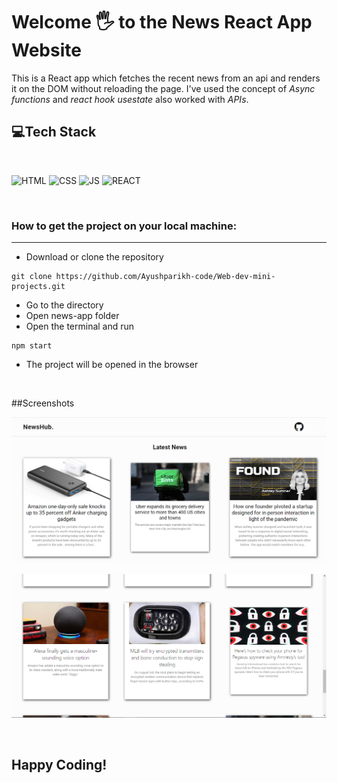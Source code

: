 # Welcome 🖐 to the News React App Website

This is a React app which fetches the recent news from an api and renders it on the DOM without reloading the page.
I've used the concept of *Async functions* and *react hook usestate* also worked with *APIs*.


## 💻Tech Stack
<br>

![HTML](https://img.shields.io/badge/html5%20-%23E34F26.svg?&style=for-the-badge&logo=html5&logoColor=white)
![CSS](https://img.shields.io/badge/css3%20-%231572B6.svg?&style=for-the-badge&logo=css3&logoColor=white)
![JS](https://img.shields.io/badge/javascript%20-%23323330.svg?&style=for-the-badge&logo=javascript&logoColor=%23F7DF1E)
![REACT](https://img.shields.io/badge/react%20-%23628395.svg?&style=for-the-badge&logo=react&logoColor=%2300C1D4)

<br>


### How to get the project on your local machine:


---

- Download or clone the repository

```
git clone https://github.com/Ayushparikh-code/Web-dev-mini-projects.git
```

- Go to the directory
- Open news-app folder
- Open the terminal and run 
```
npm start
```
- The project will be opened in the browser



<br>

##Screenshots

![Demo1](public/news.png)

![Demo2](public/news1.png)

<br>

## Happy Coding!